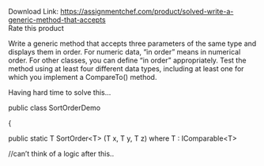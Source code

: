 Download Link: https://assignmentchef.com/product/solved-write-a-generic-method-that-accepts
<br>
<span class="kksr-muted">Rate this product</span>

Write a generic method that accepts three parameters of the same type and displays them in order. For numeric data, “in order” means in numerical order. For other classes, you can define “in order” appropriately. Test the method using at least four different data types, including at least one for which you implement a CompareTo() method.

Having hard time to solve this…

public class SortOrderDemo

{

public static T SortOrder&lt;T&gt; (T x, T y, T z) where T : IComparable&lt;T&gt;

//can’t think of a logic after this..